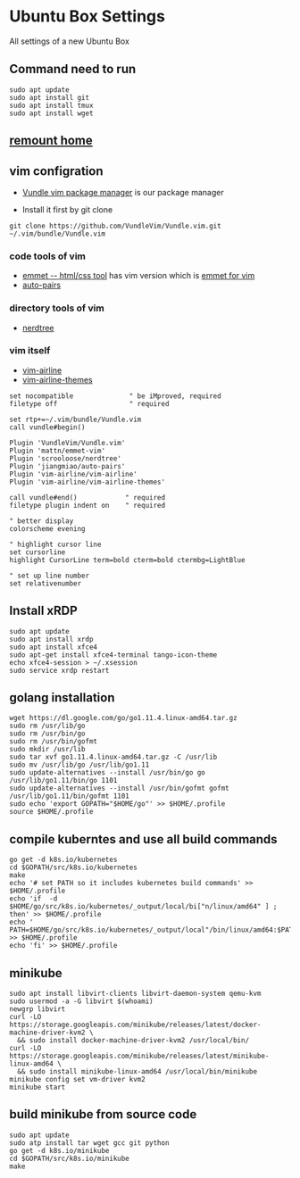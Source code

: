 # Ubuntu Box Settings

All settings of a new Ubuntu Box

## Command need to run

```
sudo apt update
sudo apt install git
sudo apt install tmux
sudo apt install wget
```
## [remount home](https://help.ubuntu.com/community/Partitioning/Home/Moving)

## vim configration

- [Vundle vim package manager](https://github.com/VundleVim/Vundle.vim) is our package manager

- Install it first by git clone 
```
git clone https://github.com/VundleVim/Vundle.vim.git ~/.vim/bundle/Vundle.vim
```

### code tools of vim

- [emmet -- html/css tool](https://emmet.io/) has vim version which is [emmet for vim](https://github.com/mattn/emmet-vim)
- [auto-pairs](https://github.com/jiangmiao/auto-pairs)

### directory tools of vim

- [nerdtree](https://github.com/scrooloose/nerdtree)

### vim itself

- [vim-airline](https://github.com/vim-airline/vim-airline)
- [vim-airline-themes](https://github.com/vim-airline/vim-airline-themes)

```
set nocompatible              " be iMproved, required
filetype off                  " required

set rtp+=~/.vim/bundle/Vundle.vim
call vundle#begin()

Plugin 'VundleVim/Vundle.vim'
Plugin 'mattn/emmet-vim'
Plugin 'scrooloose/nerdtree'
Plugin 'jiangmiao/auto-pairs'
Plugin 'vim-airline/vim-airline'
Plugin 'vim-airline/vim-airline-themes'

call vundle#end()            " required
filetype plugin indent on    " required

" better display 
colorscheme evening

" highlight cursor line
set cursorline
highlight CursorLine term=bold cterm=bold ctermbg=LightBlue

" set up line number
set relativenumber

```
## Install xRDP

```
sudo apt update
sudo apt install xrdp
sudo apt install xfce4
sudo apt-get install xfce4-terminal tango-icon-theme
echo xfce4-session > ~/.xsession
sudo service xrdp restart
```

## golang installation

```
wget https://dl.google.com/go/go1.11.4.linux-amd64.tar.gz
sudo rm /usr/lib/go
sudo rm /usr/bin/go
sudo rm /usr/bin/gofmt
sudo mkdir /usr/lib
sudo tar xvf go1.11.4.linux-amd64.tar.gz -C /usr/lib
sudo mv /usr/lib/go /usr/lib/go1.11
sudo update-alternatives --install /usr/bin/go go /usr/lib/go1.11/bin/go 1101
sudo update-alternatives --install /usr/bin/gofmt gofmt /usr/lib/go1.11/bin/gofmt 1101
sudo echo 'export GOPATH="$HOME/go"' >> $HOME/.profile
source $HOME/.profile
```
## compile kuberntes and use all build commands

```
go get -d k8s.io/kubernetes
cd $GOPATH/src/k8s.io/kubernetes
make
echo '# set PATH so it includes kubernetes build commands' >> $HOME/.profile
echo 'if  -d $HOME/go/src/k8s.io/kubernetes/_output/local/bi["n/linux/amd64" ] ; then' >> $HOME/.profile
echo '    PATH=$HOME/go/src/k8s.io/kubernetes/_output/local"/bin/linux/amd64:$PATH"' >> $HOME/.profile
echo 'fi' >> $HOME/.profile
```
## minikube

```
sudo apt install libvirt-clients libvirt-daemon-system qemu-kvm
sudo usermod -a -G libvirt $(whoami)
newgrp libvirt
curl -LO https://storage.googleapis.com/minikube/releases/latest/docker-machine-driver-kvm2 \
  && sudo install docker-machine-driver-kvm2 /usr/local/bin/
curl -LO https://storage.googleapis.com/minikube/releases/latest/minikube-linux-amd64 \
  && sudo install minikube-linux-amd64 /usr/local/bin/minikube
minikube config set vm-driver kvm2
minikube start
```
## build minikube from source code

```
sudo apt update
sudo atp install tar wget gcc git python
go get -d k8s.io/minikube
cd $GOPATH/src/k8s.io/minikube
make
```
